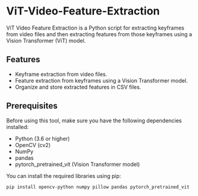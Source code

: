 # ViT-Video-Feature-Extraction

ViT Video Feature Extraction is a Python script for extracting keyframes from video files and then extracting features from those keyframes using a Vision Transformer (ViT) model.

## Features

- Keyframe extraction from video files.
- Feature extraction from keyframes using a Vision Transformer model.
- Organize and store extracted features in CSV files.

## Prerequisites

Before using this tool, make sure you have the following dependencies installed:

- Python (3.6 or higher)
- OpenCV (cv2)
- NumPy
- pandas
- pytorch_pretrained_vit (Vision Transformer model)

You can install the required libraries using pip:

```bash
pip install opencv-python numpy pillow pandas pytorch_pretrained_vit
